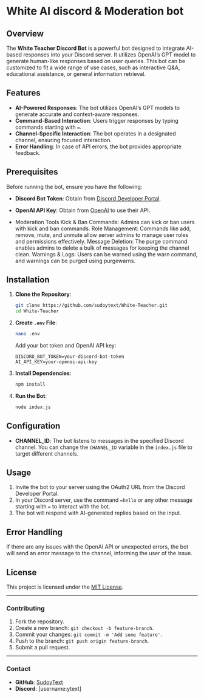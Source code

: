 
# White AI discord & Moderation bot

## Overview
The **White Teacher Discord Bot** is a powerful bot designed to integrate AI-based responses into your Discord server. It utilizes OpenAI’s GPT model to generate human-like responses based on user queries. This bot can be customized to fit a wide range of use cases, such as interactive Q&A, educational assistance, or general information retrieval.

## Features
- **AI-Powered Responses**: The bot utilizes OpenAI’s GPT models to generate accurate and context-aware responses.
- **Command-Based Interaction**: Users trigger responses by typing commands starting with `=`.
- **Channel-Specific Interaction**: The bot operates in a designated channel, ensuring focused interaction.
- **Error Handling**: In case of API errors, the bot provides appropriate feedback.

## Prerequisites
Before running the bot, ensure you have the following:
- **Discord Bot Token**: Obtain from [Discord Developer Portal](https://discord.com/developers/applications).
- **OpenAI API Key**: Obtain from [OpenAI](https://beta.openai.com/signup) to use their API.

- Moderation Tools
Kick & Ban Commands: Admins can kick or ban users with kick and ban commands.
Role Management: Commands like add, remove, mute, and unmute allow server admins to manage user roles and permissions effectively.
Message Deletion: The purge command enables admins to delete a bulk of messages for keeping the channel clean.
Warnings & Logs: Users can be warned using the warn command, and warnings can be purged using purgewarns.

## Installation
1. **Clone the Repository**:
   ```bash
   git clone https://github.com/sudoytext/White-Teacher.git
   cd White-Teacher
   ```

2. **Create `.env` File**:
   ```bash
   nano .env
   ```
   Add your bot token and OpenAI API key:
   ```env
   DISCORD_BOT_TOKEN=your-discord-bot-token
   AI_API_KEY=your-openai-api-key
   ```

3. **Install Dependencies**:
   ```bash
   npm install
   ```

4. **Run the Bot**:
   ```bash
   node index.js
   ```

## Configuration
- **CHANNEL_ID**: The bot listens to messages in the specified Discord channel. You can change the `CHANNEL_ID` variable in the `index.js` file to target different channels.
  
## Usage
1. Invite the bot to your server using the OAuth2 URL from the Discord Developer Portal.
2. In your Discord server, use the command `=hello` or any other message starting with `=` to interact with the bot.
3. The bot will respond with AI-generated replies based on the input.

## Error Handling
If there are any issues with the OpenAI API or unexpected errors, the bot will send an error message to the channel, informing the user of the issue.

## License
This project is licensed under the [MIT License](LICENSE).

---

### Contributing
1. Fork the repository.
2. Create a new branch: `git checkout -b feature-branch`.
3. Commit your changes: `git commit -m 'Add some feature'`.
4. Push to the branch: `git push origin feature-branch`.
5. Submit a pull request.

---

### Contact
- **GitHub**: [SudoyText](https://github.com/sudoytext)
- **Discord**: [username:ytext]
